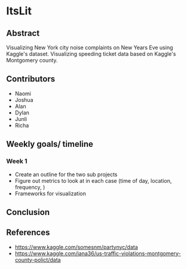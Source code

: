 # ItsLit

## Abstract
Visualizing New York city noise complaints on New Years Eve using Kaggle's dataset.
Visualizing speeding ticket data based on Kaggle's Montgomery county.

## Contributors
* Naomi 
* Joshua
* Alan
* Dylan
* Junli 
* Richa

## Weekly goals/ timeline
### Week 1
* Create an outline for the two sub projects
* Figure out metrics to look at in each case (time of day, location, frequency, )
* Frameworks for visualization

## Conclusion

## References
* https://www.kaggle.com/somesnm/partynyc/data
* https://www.kaggle.com/jana36/us-traffic-violations-montgomery-county-polict/data
